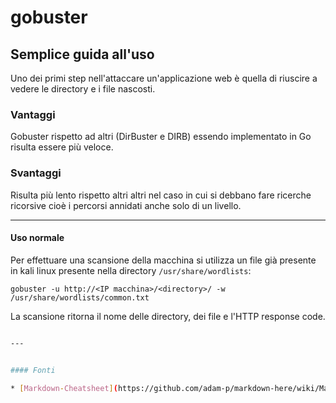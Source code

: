 # gobuster

## Semplice guida all'uso
  
Uno dei primi step nell'attaccare un'applicazione web è quella di riuscire a vedere le directory e i file nascosti.

### Vantaggi

Gobuster rispetto ad altri (DirBuster e DIRB) essendo implementato in Go risulta essere più veloce.

### Svantaggi

Risulta più lento rispetto altri altri nel caso in cui si debbano fare ricerche ricorsive cioè i percorsi annidati anche solo di un livello.

---

#### Uso normale

Per effettuare una scansione della macchina si utilizza un file già presente in kali linux presente nella directory `/usr/share/wordlists`:

`gobuster -u http://<IP macchina>/<directory>/ -w /usr/share/wordlists/common.txt`

La scansione ritorna il nome delle directory, dei file e l'HTTP response code.

```bash

---


#### Fonti

* [Markdown-Cheatsheet](https://github.com/adam-p/markdown-here/wiki/Markdown-Cheatsheet#html) Guida per scrtivere questo documento